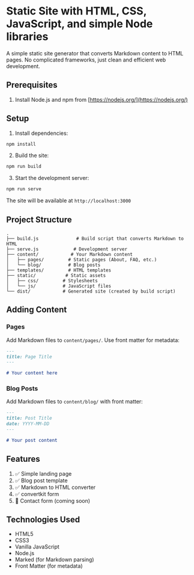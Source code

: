 # Static Site with HTML, CSS, JavaScript, and simple Node libraries

A simple static site generator that converts Markdown content to HTML pages. No complicated frameworks, just clean and efficient web development.

## Prerequisites

1. Install Node.js and npm from [https://nodejs.org/](https://nodejs.org/)

## Setup

1. Install dependencies:
```bash
npm install
```

2. Build the site:
```bash
npm run build
```

3. Start the development server:
```bash
npm run serve
```

The site will be available at `http://localhost:3000`

## Project Structure

```
.
├── build.js              # Build script that converts Markdown to HTML
├── serve.js             # Development server
├── content/            # Your Markdown content
│   ├── pages/         # Static pages (About, FAQ, etc.)
│   └── blog/          # Blog posts
├── templates/         # HTML templates
├── static/           # Static assets
│   ├── css/         # Stylesheets
│   └── js/          # JavaScript files
└── dist/            # Generated site (created by build script)
```

## Adding Content

### Pages
Add Markdown files to `content/pages/`. Use front matter for metadata:

```markdown
---
title: Page Title
---

# Your content here
```

### Blog Posts
Add Markdown files to `content/blog/` with front matter:

```markdown
---
title: Post Title
date: YYYY-MM-DD
---

# Your post content
```

## Features

1. ✅ Simple landing page
2. ✅ Blog post template
3. ✅ Markdown to HTML converter
4. ✅ convertkit form 
5. 🔄 Contact form (coming soon)

## Technologies Used

- HTML5
- CSS3
- Vanilla JavaScript
- Node.js
- Marked (for Markdown parsing)
- Front Matter (for metadata)